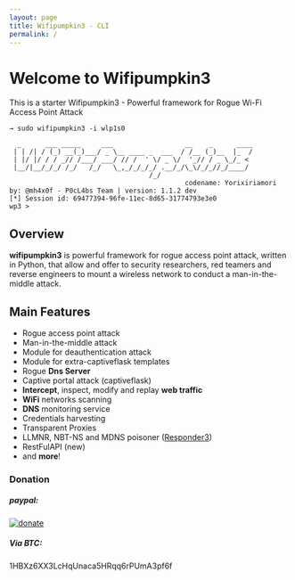 ```yaml
---
layout: page
title: Wifipumpkin3 - CLI
permalink: /
---
```


# Welcome to Wifipumpkin3

This is a starter Wifipumpkin3 - Powerful framework for Rogue Wi-Fi Access Point Attack

```
→ sudo wifipumpkin3 -i wlp1s0

  _      ___ _____     ___                  __    _      ____
 | | /| / (_) __(_)___/ _ \__ ____ _  ___  / /__ (_)__  |_  /
 | |/ |/ / / _// /___/ ___/ // /  ' \/ _ \/  '_// / _ \_/_ <
 |__/|__/_/_/ /_/   /_/   \_,_/_/_/_/ .__/_/\_\/_/_//_/____/
                                   /_/
                                            codename: Yorixiriamori
by: @mh4x0f - P0cL4bs Team | version: 1.1.2 dev
[*] Session id: 69477394-96fe-11ec-8d65-31774793e3e0
wp3 >
```

## Overview
**wifipumpkin3** is powerful framework for rogue access point attack, written in Python, that allow and offer to security researchers, red teamers and reverse engineers  to mount a wireless network to conduct a man-in-the-middle attack.

## Main Features

- Rogue access point attack
- Man-in-the-middle attack
- Module for deauthentication attack
- Module for extra-captiveflask templates 
- Rogue **Dns Server**
- Captive portal attack (captiveflask)
- **Intercept**, inspect, modify and replay **web traffic**
- **WiFi** networks scanning
- **DNS** monitoring service
- Credentials harvesting
- Transparent Proxies
- LLMNR, NBT-NS and MDNS poisoner ([Responder3](https://github.com/skelsec/Responder3)) 
- RestFulAPI (new) 
- and **more**!

### Donation

##### paypal:

[![donate](https://www.paypalobjects.com/en_US/i/btn/btn_donate_LG.gif)](https://www.paypal.com/cgi-bin/webscr?cmd=_s-xclick&hosted_button_id=PUPJEGHLJPFQL)

##### Via BTC:

1HBXz6XX3LcHqUnaca5HRqq6rPUmA3pf6f
